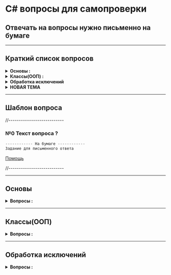 # C# вопросы для самопроверки 

## Отвечать на вопросы нужно письменно на бумаге

---
## Краткий список вопросов
<details>
  <summary><b>Основы :</b></summary>

* №1 Как объявить переменную с ***Неявной типизацией*** ?
* №2 Перечислите основные типы данных (для большинства языков) ?
* №3 Логические операции
* №4 Чем отличаются расширяющее и сужающее преобразования типов ?
* №5 Чем отличаются условные логические операции &&, || и &, | ?
* №6 Как в общем виде выглядит конструкция цикла foreach ?
* №7 Массив основы
* №8 В чем разница между двумерным массивом и массивом массивов ?
* №9 Методы Основы
* №10 Что делает рекурсивная функция ?
* №11 Для чего используется ключевое слово enum ?
* №12 Что такое кортежи и для чего они используются ?
</details>

<details>
  <summary><b>Классы(ООП) :</b></summary>

* №1 Классы Основы
* №2 Для чего нужно ключевое слово this в классах ?
* №3 Инициализация объектов
* №4 Как организованна память в .NET ?
* №5 Какие типы называют типами значений, а какие ссылочными типами ?
* №6 Чем отличается передача объекта по значению от передачи по ссылке (ref) ?
* №7 Модификаторы доступа, зачем они нужны ?
* №8 Что такое Свойства и для чего они нужны в классах ?
* №9 Для чего нужны ***Автоматические свойства*** (АС) ?
* №10 Для чего используется модификатор static ? ***Статические элементы*** (СЭ)
* №11 Для чего используется статический конструктор класса ?
* №12 Что такое константы и как они объявляются в коде ?
* №13 Что такое поля для чтения ? (readonly)
* №14 Перегрузка операторов (`- + < >`)
* №15 Что означает ключевое слово ***null*** ?
* №16 Для чего нужны индексаторы классов ?
* №17 Что такое наследование и для чего оно используется ?
* №18 Для чего нужно ключевое слово ***base*** ?
* №19 Для чего нужно использовать преобразование типов (object) ?
* №20 Что такое виртуальные методы и свойства ? Что такое полиморфизм ?
* №21 Для чего нужно сокрытие (hiding) ?
* №22 Для чего нужны абстрактные классы ?
* №23 Какие четыре основных метода у класса System.Object ? Что они делают ?
* №24 Какие возможности дают "Обобщения" в .NET v2.0 ?
* №25 Для чего нужны "ограничения обобщений"(ОО) ?
* №26 Сколько есть способов наследования "обобщенных типов"(ОТ) ? Описать их реализацию
</details>

<details>
  <summary><b> Обработка исключений </b></summary>

* №1 Что такое исключения ?
* №2 Для чего используются фильтры исключений ?
* №3 Какой класс является базовым для всех типов исключений ?
* №4 Как создать класс исключения ?
* №5 Что происходит дальше если во время поиска блока catch он отсутствует ?
* №6 С помощью какого оператора вызывается исключение ?
  
</details>


<details>
  <summary><b> НОВАЯ ТЕМА </b></summary>

* №1 
* №2 
* №3 
* №4 
* №5 
* №6 
* №7 
* №8 
* №9 
* №10 
* №11 
* №12 
* №13 
* №14 
* №15 
  
</details>

---
## Шаблон вопроса

//---------------------------

### №0 Текст вопроса ?
```php
------------ На бумаге ------------
Задание для письменного ответа
```
[Помощь](ссылка)

//---------------------------

---
## Основы

<details>
  <summary><b>Вопросы :</b></summary>

### №1 Как объявить переменную с ***Неявной типизацией*** ?
```php
------------ На бумаге ------------
Написать 4 разных варианта объявления таких переменных :
1) 2 разных правильных варианта
2) 2 разных ошибочных варианта 
```
[Помощь](Readme.md#2_1_2)

---
### №2 Перечислить основные типы данных (для большинства языков) ?
```php
------------ На бумаге ------------
Написать 6 основных типов данных (1 целый, 2 вещественных, 1 строчный) :
средне   : написать все 6 типов
хорошо   : указать их размер в байтах в C#
отлично  : указать диапазон значений
идеально : написать больше 6 типов, которые имеются в C#
```
[Помощь](Readme.md#2_1)

---
### №3 Логические операции
```php
------------ На бумаге ------------
Вычислить результат следующих примеров (result):
int result = 2 & 5;  // result = ?
int result = 3 | 5;  // result = ?
int result = 3 ^ 5;  // result = ?
int result = ~5;     // result = ?
int result = 4 << 1; // result = ?
int result = 4 >> 1; // result = ?
```
[Помощь](Readme.md#2_2)

---
### №4 Чем отличаются расширяющее и сужающее преобразования типов ?
```php
------------ На бумаге ------------
byte a = 4;
byte b = a + 70; // верно|ошибка ? какой тип вернёт сложение a + 70 ?
---
создать переменную типа byte(= 4) и преобразовать в тип ushort
создать переменную типа ushort(= 4) и преобразовать в тип byte
---
написать проверку на переполнение для кода :
int a = 33;
int b = 600;
byte c = a+b;
```
[Помощь](Readme.md#2_4)

---
### №5 Чем отличаются условные логические операции `&&, ||` и `&, |` ?
```php
------------ На бумаге ------------
Что делает операция XOR(^) ?
bool a = true;
bool b = !a;   
bool c = a ^ b  // c = ?
bool d = a ^ !b // d = ?
```
[Помощь](Readme.md#2_5)

---
### №6 Как в общем виде выглядит конструкция цикла foreach ?
```php
------------ На бумаге ------------
Написать на бумаге простой пример
```
[Помощь](Readme.md#2_7)

---
### №7 Массив основы
```php
------------ На бумаге ------------
1) Что означает ранг(rank) в массиве ?
2) Что означает длина измерения ?
3) Что означает длина массива ?
4) Квадратные скобки ставятся после типа переменной, или после имени переменной ?
5) Может ли размер массива быть указан в объявлении переменной ?
6) При создании массива нужно ли указывать его размер ?
7) Написать пример создания и объявления массива
```
[Помощь](Readme.md#2_8)

---
### №8 В чем разница между ***двумерным массивом*** и ***массивом массивов*** ?
```php
------------ На бумаге ------------
1) Написать пример двумерного массива
2) Написать пример трехмерного массива
3) Написать пример массива массивов
4) Как указать длину массива массивов ?
5) Должна ли совпадать размерность каждого подмассива в массиве массивов ?
```
[Помощь](Readme.md#2_8)

---
### №9 Методы Основы
```php
------------ На бумаге ------------
1) Как в общем виде выглядит конструкция метода ?
2) Написать 2 варианта сокращенной записи методов(в одном должен быть return)
3) Написать пример метода с двумя параметрами где 1 обязательный а 2 нет
4) Для чего нужны модификаторы "ref" и "out" ?
5) Написать по одному примеру их использования
6) Какой обязательное условие нужно соблюдать используя модификатор "out" ?
7) Что означает передача параметра по ссылки и по значению ?
8) Для чего нужны "выходные параметры" ?
9) Для чего нужно ключевое слово "params" ?
10) Написать пример метода с "params"
11) Можно ли указывать параметры после "params" ?
12) Можно ли указывать больше одного "params" ?
```
[Помощь](Readme.md#2_9)

---
### №10 Что делает рекурсивная функция ?
```php
------------ На бумаге ------------
1) Написать рекурсивную функцию факториала
2) Написать рекурсивную функцию фиббоначи
```
[Помощь](Readme.md#2_10)

---
### №11 Для чего используется ключевое слово enum ?
```php
------------ На бумаге ------------
1) Что в enum указывается обязательно ?
2) Какие значения указываются каждому элементу в enum ?
3) Написать 2 примера enum, один со стандартным типом, другой = byte
```
[Помощь](Readme.md#2_11)

---
### №12 Что такое кортежи и для чего они используются ?
```php
------------ На бумаге ------------
1) Написать пример кортежа с неявными типами
2) Написать пример обращения к неявным элементам кортежа
3) Написать пример кортежа с явными типами
4) Написать пример кортежа с названием полей
5) Написать пример кортежа без имени
6) Написать пример передачи кортежа в метод
7) Написать пример возврата кортежа из функции 
```
[Помощь](Readme.md#2_12)


</details>

---
## Классы(ООП)

<details>
  <summary><b>Вопросы :</b></summary>

### №1 Классы Основы
```php
------------ На бумаге ------------
1) Чем класс является для объекта и наоборот ?
2) Перечислить все элементы, которыми можно выразить функциональность класса(3 основных + 2 дополнительных)
3) Написать простой пример каждого элемента
```
[Помощь](Readme.md#3)

---
### №2 Для чего нужно ключевое слово this в классах ?
```php
------------ На бумаге ------------
1) В каких ситуациях слово this используется чаще всего ?
2) Написать пример для каждой ситуации
3) Какой принцип работы у цепочки конструкторов ?
4) Написать пример цепочки конструкторов
```
[Помощь](Readme.md#3_1)

---
### №3 Инициализация объектов
```php
------------ На бумаге ------------
1) Написать пример того как происходит инициализация объекта с параметрами через {}
```
[Помощь](Readme.md#3_2)

---
### №4 Как организованна память в .NET ?
```php
------------ На бумаге ------------
1) На какие типы делится память и что они в себе содержат ?
2) Что и когда делает сборщик мусора ?
```
[Помощь](Readme.md#3_3)

---
### №5 Какие типы называют типами значений, а какие ссылочными типами ?
```php
------------ На бумаге ------------
1) Написать список типов значений (условно разделяют на 6 типов)
2) Написать список ссылочных типов (условно разделяют на 5 типов)
```
[Помощь](Readme.md#3_4)

---
### №6 Чем отличается передача объекта по значению от передачи по ссылке (ref) ?
```php
------------ На бумаге ------------
1) Написать простой пример передачи объекта по значению
2) Написать простой пример передачи объекта по ссылке
```
[Помощь](Readme.md#3_5)

---
### №7 Модификаторы доступа, зачем они нужны ?
```php
------------ На бумаге ------------
1) Написать все модификаторы доступа в С#
2) Написать что означает каждый модификатор
3) Какое ограничение имеет "Пространство имен"(namespace)
4) Какой модификатор доступа у классов по умолчанию ?
5) С какими модификаторами доступа могут быть не вложенные классы внутри "namespace"
6) Какая доступность по умолчанию у членов типа: 1)enum 2)class 3)interface 4)struct ?
7) Какие варианты доступности у членов типа: 1)enum 2)class 3)interface 4)struct ?
```
[Помощь](Readme.md#3_6)

---
### №8 Что такое Свойства и для чего они нужны в классах ?
```php
------------ На бумаге ------------
1) Как свойства предоставляют возможность работы с полями ?
2) Написать ограничение к полю по двум методам(на чтение и на запись)
3) Когда можно установить модификатор досутпа для Свойства ?
4) Сколько блоков у свойства могут иметь модификатор доступа ?
5) Может ли модификатор доступа блока быть менее ограничивающим чем модфикатор досутпа свойства ? 
6) Написать пример сокращенной записи свойства
```
[Помощь](Readme.md#3_7)

---
### №9 Для чего нужны ***Автоматические свойства*** (АС) ?
```php
------------ На бумаге ------------
1) Написать пару примеров разного типа АС
2) Написать пару примеров разного типа АС с инициализацией значений
3) Написать пример записи АС с модфикатором доступа
4) Написать пример АС без блока set
```
[Помощь](Readme.md#3_8)

---
### №10 Для чего используется модификатор static ? ***Статические элементы*** (СЭ)
```php
------------ На бумаге ------------
1) К какой части класса относятся статические поля, методы и свойства ?
2) В какой момент нужно создавать экземпляр класса, чтобы обратиться к СЭ ?
3) Какое максимальное количество объектов класса могут иметь один и тот же СЭ ?
4) При создании скольки объектов класса будет выделена память для СЭ ?
5) К каким элементам класса могут обращаться статические методы ?
6) Написать пример статического поля, свойства, метода
```
[Помощь](Readme.md#3_10)

---
### №11 Для чего используется статический конструктор класса ?
```php
------------ На бумаге ------------
1) Какие модификаторы доступа может иметь статический конструктор ?
2) К каким не статическим элементам обращается статический конструктор когда использует слово this ?
3) Написать код для вызова статического конструктора вручную
4) В каких случаях статический конструктор выполняется автоматически
5) Какие элементы могут содержать статические классы ?
```
[Помощь](Readme.md#3_10)

---
### №12 Что такое константы и как они объявляются в коде ?
```php
------------ На бумаге ------------
1) Написать пару примеров констант
2) Когда можно инициализировать константы ?
3) В каких случаях может быть изменено значение констант ?
4) Являются ли константы неявно статическими полями ?
```
[Помощь](Readme.md#3_11)

---
### №13 Что такое поля для чтения ? (readonly)
```php
------------ На бумаге ------------
1) Где можно только инициализировать поля для чтения ?
2) Где можно инициализировать и изменять поля для чтения ?
3) Могут ли быть статическими ?
4) Написать пример поля для чтения
```
[Помощь](Readme.md#3_11)

---
### №14 Перегрузка операторов (`- + < >`)
```php
------------ На бумаге ------------
1) Написать все 6 групп операторов и содержащиеся в них операторы
2) Какие модификаторы могут быть у методов с перегрузкой операторов ?
3) Какие допускаются названия для методов с перегрузкой операторов ?
4) Сколько параметров принимают Унарные и Бинарные операторы ?
5) Какой тип должен обязательно иметь один из параметров при перегрузке ?
6) Написать несколько примеров перегрузки операторов
7) Можно ли при перегрузке операторов возвращать измененный объект ?
8) Как задаются операции для префиксного и постфиксного изменения ? Написать оба варианта
9) Что нужно переопределить при необходимости использования объекта типа в качестве условия ?
```
[Помощь](Readme.md#3_12)

---
### №15 Что означает ключевое слово ***null*** ?
```php
------------ На бумаге ------------
1) Перечислить типы переменных которые могут принимать значение null
2) Является ли значение null значением по умолчанию ?
3) Что делает оператор null-объединения (??) ?
4) Какой операнд должен быть ссылочного типа при null-объединении, левый или правый ?
5) Когда null-объединение возвращает левый операнд, а когда правый ?
6) Что делает оператор условного null (?.) ?
7) Написать пример проверки условного null(?.) на нескольких уровнях в глубину
```
[Помощь](Readme.md#3_13)

---
### №16 Для чего нужны индексаторы классов ?
```php
------------ На бумаге ------------
1) С помощью какого названия объявляют индексаторы ?
2) Какие параметры обязательны для индексаторов и почему ?
3) Написать пример индексатора
4) Как выглядит перегрузка индексаторов
5) Написать пример перегрузки индексаторов
```
[Помощь](Readme.md#3_14)

---
### №17 Что такое наследование и для чего оно используется ?
```php
1) От какого класса наследуется класс Account ?
class Account {...}
2) Что может быть унаследовано из базового класса ? 
3) Как наследовать private поля ?
4) Как наследовать конструктор базового класса ?
5) Написать простой пример наследования
6) Как реализовать множественное наследование в С# ?
7) Как наследовать статический класс ?
8) Каким ключевым словом можно запретить наследование класса ? Написать общую конструкцию
```
[Помощь](Readme.md#3_15)

---
### №18 Для чего нужно ключевое слово ***base*** ?
```php
1) В какой последовательности выполняются конструкторы при создании объекта дочернего класса ?
class Account {...}
class Person : Account {...}
2) Написать пример использования base
3) Написать пример использования base для переопределенного метода
```
[Помощь](Readme.md#3_16)

---
### №19 Для чего нужно использовать преобразование типов (object) ?
```php
1) Какая часть функционала от других классов доступна каждому из следующих классов ?
class Account {...}
class Person : Account {...}
class MalePerson : Person {...}
2) Какое преобразование является восходящим, а какой нисходящим ?
3) Написать пример обоих преобразований
4) Какие есть способы преобразования типов (3 варианта) ?
5) Написать пример каждого способа
6) Что дает перегрузка операций преобразования ?
7) Что обязательно должен либо принимать, либо возвращать оператор преобразования ?
8) Когда используется перегрузка explicit, а когда implicit ?
9) Написать пример перегрузки explicit и implicit
```
[Помощь](Readme.md#3_17)

---
### №20 Что такое виртуальные методы и свойства ? Что такое полиморфизм ?
```php
1) Какое ключевое слово используется в родительском классе, а какое в дочернем 
2) Какой набор параметров должен быть у родителя/наследника ?
3) Какой модификатор должен быть у родителя/наследника ?
4) Как создать статический виртуальный метод ?
5) Написать пример метода и свойства для родителя/наследника
6) Как запретить переопределение методов и свойств ? Написать пример
7) Как запретить не переопределенные методы и свойства ?
```
[Помощь](Readme.md#3_19)

---
### №21 Для чего нужно сокрытие (hiding) ?
```php
1) Что может менять сокрытие, в отличии от переопределения ?
2) Какое ключевое слово используется для сокрытия ?
3) Написать несколько примеров сокрытия ?
```
[Помощь](Readme.md#3_20)

---
### №22 Для чего нужны абстрактные классы ?
```php
1) Какое ключевое слово используют абстрактные классы ?
2) Какие элементы может содержать абстрактный класс ?
3) Как создать объект абстрактного класса ?
4) Написать пример использования абстрактного класса
5) Какой модфикатор не могут иметь абстрактные элементы класса ?
6) Что обязан сделать класс наследник от абстрактного класса ?
7) При переопределении с каким модификатором записываются элементы ?
8) Как записать не абстрактный класс с абстрактными методами ?
9) Какие 4 элемента класса могут быть абстрактными ?
10) Написать пример абстрактных элементов абстрактного класса
```
[Помощь](Readme.md#3_21)

---
### №23 Какие четыре основных метода у класса System.Object ? Что они делают ?
```php
1) Написать пример каждого метода
2) Какие из этих методов можно переопределять ?
3) Написать пример переопределения для каждого возможного метода
```
[Помощь](Readme.md#3_23)

---
### №24 Какие возможности дают "Обобщения" в .NET v2.0 ?
```php
1) Какие проблемы решают обобщения ?
2) Что такое упаковка-преобразование ?
3) Что такое распаковка-преобразование ?
4) Что лучше упаковка/распаковка или обобщения ? Почему ?
5) Что означает тип Т в записи : className<T> ?
6) Какой тип можно подставить вместо Т ?
7) Написать пример обобщения 
8) Какие значения устанавливают по умолчанию обобщения ?
9) Написать пример со значением по умолчанию
10) Какая особенность есть у статических полей обобщенных классов ?
11) Написать пример особенности статических полей
12) Написать пример использования нескольких универсальных параметров
13) Написать пример обобщенного метода
```
[Помощь](Readme.md#3_24)

---
### №25 Для чего нужны "ограничения обобщений"(ОО) ?
```php
1) Что позволяет делать ОО с типом Т(className<T>) ?
2) Написать пример ОО
3) Какие типы используются в ОО ?
4) Чем отличаются между собой универсальные параметры ОО ? Написать пример для каждого из них.
5) При указании класса в ОО, какие значения может принимать параметр Т ?
6) Написать пример использования в ОО обобщенного класса
7) При нескольких ограничениях за раз какой должен быть порядок следования типов ? (всего 3 группы)
8) В какой последовательности одновременно могут объявляться такие типы как класс, class, struct ?
9) Написать пример нескольких универсальных параметров в ОО
10) Написать пример ОО для метода
```
[Помощь](Readme.md#3_25)

---
### №26 Сколько есть способов наследования "обобщенных типов"(ОТ) ? Описать их реализацию
```php
1) Написать вариант для каждого способа наследования ОТ
2) Написать вариант сочетания обобщенных параметров дочернего и родительского классов
```
[Помощь](Readme.md#3_26)

</details> 


---
## Обработка исключений

<details>
  <summary><b>Вопросы :</b></summary>

---
### №1 Что такое исключения ?
```php
------------ На бумаге ------------
1) Написать конструкцию которой обрабатываются исключения
2) Что происходит когда в коде нет обработки возникающенр исключения ?
3) В каких случаях блок finally не обязательный ?
4) Расписать порядок выполнения блоков для обработки исключения
5) Сколько максимум может быть блоков catch : 1, 2, 3, 4 ?
6) В каком порядке записываются блоки catch об частного к общему или наоборот ?
7) Почему с точки зрения производительности обработка исключений лучше чем `if...else` ?
```
[Помощь](Readme.md#4_1)

---
### №2 Для чего используются фильтры исключений ?
```php
------------ На бумаге ------------
1) Написать 3 формы блока catch по типу исключения
2) Написать пример для фильтра исключений
```
[Помощь](Readme.md#4_2)


---
### №3 Какой класс является базовым для всех типов исключений ?
```php
------------ На бумаге ------------
1) Перечислить 5 основных свойств базового класса + описать их назначение
2) Привести пример 5 разных видов исключений + описать их назначение
```
[Помощь](Readme.md#4_3)


---
### №4 Как создать класс ислючения ?
```php
------------ На бумаге ------------
1) Написать простой пример ручного вызова исключения
2) Написать пример создания класса исключения
3) Написать пример класса исключения наследованный от других ошибок + использование
```
[Помощь](Readme.md#4_4)


---
### №5 Что происходит дальше если во время поиска блока catch он отсутствует ?
```php
------------ На бумаге ------------
1) Для самых сильных написать пример
```
[Помощь](Readme.md#4_5)


---
### №6 С помощью какого оператора вызывается исключение ?
```php
------------ На бумаге ------------
1) Написать 3-4 примера вызова разных исключений
2) Где можно использовать оператор вызова исключения без объекта ?
3) Что вызывает оператор вызова исключения без объекта ?
4) Написать пример такого вызова
```
[Помощь](Readme.md#4_6)


</details> 